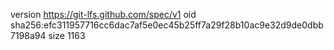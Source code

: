 version https://git-lfs.github.com/spec/v1
oid sha256:efc311957716cc6dac7af5e0ec45b25ff7a29f28b10ac9e32d9de0dbb7198a94
size 1163
